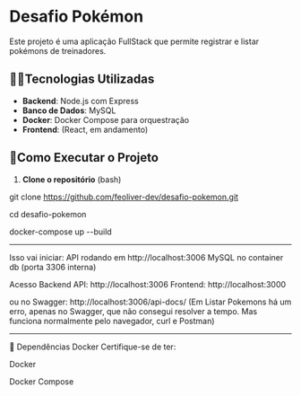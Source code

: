 # Desafio Pokémon

Este projeto é uma aplicação FullStack que permite registrar e listar pokémons de treinadores.

## 🐱‍🏍Tecnologias Utilizadas

- **Backend**: Node.js com Express
- **Banco de Dados**: MySQL
- **Docker**: Docker Compose para orquestração
- **Frontend**: (React, em andamento)

## 🚀Como Executar o Projeto

1. **Clone o repositório** (bash)

git clone https://github.com/feoliver-dev/desafio-pokemon.git

cd desafio-pokemon

docker-compose up --build

------------------------------------------------------------------------------------------------------------------
Isso vai iniciar:
API rodando em http://localhost:3006 
MySQL no container db (porta 3306 interna)

Acesso
Backend API: http://localhost:3006
Frontend: http://localhost:3000

ou no Swagger: http://localhost:3006/api-docs/ 
(Em Listar Pokemons há um erro, apenas no Swagger, que não consegui resolver a tempo. Mas funciona normalmente pelo navegador, curl e Postman)

------------------------------------------------------------------------------------------------------------------
🐳 Dependências Docker
Certifique-se de ter:

Docker

Docker Compose
